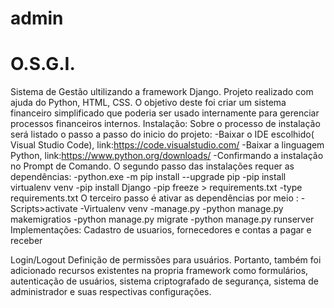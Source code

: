 # admin

# O.S.G.I.
Sistema de Gestão ultilizando a framework Django. Projeto realizado com ajuda do Python, HTML, CSS.
O objetivo deste foi criar um sistema financeiro simplificado que poderia ser usado internamente para gerenciar processos financeiros internos.
Instalação:
Sobre o processo de instalação será listado o passo a passo do inicio do projeto:
-Baixar o IDE escolhido( Visual Studio Code),
link:https://code.visualstudio.com/
-Baixar a linguagem Python,
link:https://www.python.org/downloads/
-Confirmando a instalação no Prompt de Comando.
O segundo passo das instalações requer as dependências:
-python.exe -m pip install --upgrade pip
-pip install virtualenv venv
-pip install Django
-pip freeze > requirements.txt
-type requirements.txt
O terceiro passo é ativar as dependências por meio :
-Scripts>activate
-Virtualenv venv
-manage.py
-python manage.py makemigratios
-python manage.py migrate
-python manage.py runserver
Implementações:
Cadastro de usuarios, fornecedores e contas a pagar e receber

Login/Logout
Definição de permissões para usuários.
Portanto, também foi adicionado recursos existentes na propria framework como formulários, autenticação de usuários, sistema criptografado de segurança, sistema de administrador e suas respectivas configurações.
